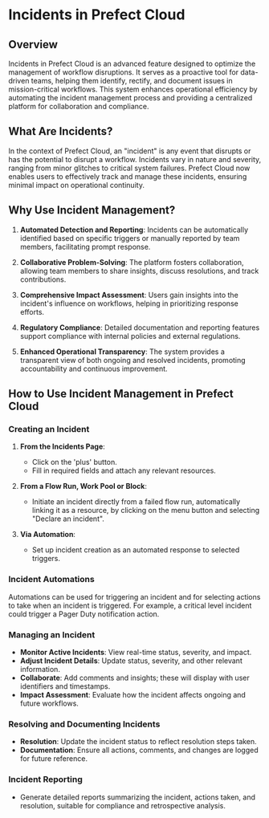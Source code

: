 # Incidents in Prefect Cloud

## Overview

Incidents in Prefect Cloud is an advanced feature designed to optimize the management of workflow disruptions. It serves as a proactive tool for data-driven teams, helping them identify, rectify, and document issues in mission-critical workflows. This system enhances operational efficiency by automating the incident management process and providing a centralized platform for collaboration and compliance.

## What Are Incidents?

In the context of Prefect Cloud, an "incident" is any event that disrupts or has the potential to disrupt a workflow. Incidents vary in nature and severity, ranging from minor glitches to critical system failures. Prefect Cloud now enables users to effectively track and manage these incidents, ensuring minimal impact on operational continuity.

## Why Use Incident Management?

1. **Automated Detection and Reporting**: Incidents can be automatically identified based on specific triggers or manually reported by team members, facilitating prompt response.

2. **Collaborative Problem-Solving**: The platform fosters collaboration, allowing team members to share insights, discuss resolutions, and track contributions.

3. **Comprehensive Impact Assessment**: Users gain insights into the incident's influence on workflows, helping in prioritizing response efforts.

4. **Regulatory Compliance**: Detailed documentation and reporting features support compliance with internal policies and external regulations.

5. **Enhanced Operational Transparency**: The system provides a transparent view of both ongoing and resolved incidents, promoting accountability and continuous improvement.

## How to Use Incident Management in Prefect Cloud

### Creating an Incident

1. **From the Incidents Page**:
   - Click on the 'plus' button.
   - Fill in required fields and attach any relevant resources.

2. **From a Flow Run, Work Pool or Block**:
   - Initiate an incident directly from a failed flow run, automatically linking it as a resource, by clicking on the menu button and selecting "Declare an incident".

3. **Via Automation**:
   - Set up incident creation as an automated response to selected triggers.
     
### Incident Automations

Automations can be used for triggering an incident and for selecting actions to take when an incident is triggered. For example, a critical level incident could trigger a Pager Duty notification action. 

### Managing an Incident

- **Monitor Active Incidents**: View real-time status, severity, and impact.
- **Adjust Incident Details**: Update status, severity, and other relevant information.
- **Collaborate**: Add comments and insights; these will display with user identifiers and timestamps.
- **Impact Assessment**: Evaluate how the incident affects ongoing and future workflows.

### Resolving and Documenting Incidents

- **Resolution**: Update the incident status to reflect resolution steps taken.
- **Documentation**: Ensure all actions, comments, and changes are logged for future reference.

### Incident Reporting

- Generate detailed reports summarizing the incident, actions taken, and resolution, suitable for compliance and retrospective analysis.


